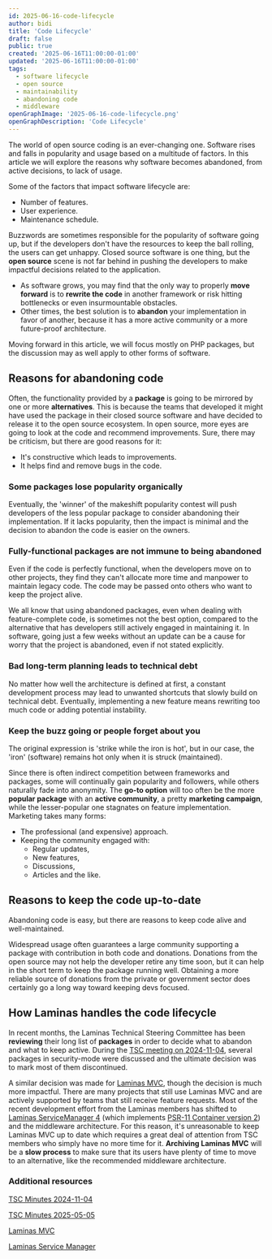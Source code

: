 ```yaml
---
id: 2025-06-16-code-lifecycle
author: bidi
title: 'Code Lifecycle'
draft: false
public: true
created: '2025-06-16T11:00:00-01:00'
updated: '2025-06-16T11:00:00-01:00'
tags:
  - software lifecycle
  - open source
  - maintainability
  - abandoning code
  - middleware
openGraphImage: '2025-06-16-code-lifecycle.png'
openGraphDescription: 'Code Lifecycle'
---
```


The world of open source coding is an ever-changing one.
Software rises and falls in popularity and usage based on a multitude of factors.
In this article we will explore the reasons why software becomes abandoned, from active decisions, to lack of usage.

<!--- EXTENDED -->

Some of the factors that impact software lifecycle are:

- Number of features.
- User experience.
- Maintenance schedule.

Buzzwords are sometimes responsible for the popularity of software going up, but if the developers don't have the resources to keep the ball rolling, the users can get unhappy.
Closed source software is one thing, but the **open source** scene is not far behind in pushing the developers to make impactful decisions related to the application.

- As software grows, you may find that the only way to properly **move forward** is to **rewrite the code** in another framework or risk hitting bottlenecks or even insurmountable obstacles.
- Other times, the best solution is to **abandon** your implementation in favor of another, because it has a more active community or a more future-proof architecture.

Moving forward in this article, we will focus mostly on PHP packages, but the discussion may as well apply to other forms of software.

## Reasons for abandoning code

Often, the functionality provided by a **package** is going to be mirrored by one or more **alternatives**.
This is because the teams that developed it might have used the package in their closed source software and have decided to release it to the open source ecosystem.
In open source, more eyes are going to look at the code and recommend improvements.
Sure, there may be criticism, but there are good reasons for it:

- It's constructive which leads to improvements.
- It helps find and remove bugs in the code.

### Some packages lose popularity organically

Eventually, the 'winner' of the makeshift popularity contest will push developers of the less popular package to consider abandoning their implementation.
If it lacks popularity, then the impact is minimal and the decision to abandon the code is easier on the owners.

### Fully-functional packages are not immune to being abandoned

Even if the code is perfectly functional, when the developers move on to other projects, they find they can't allocate more time and manpower to maintain legacy code.
The code may be passed onto others who want to keep the project alive.

We all know that using abandoned packages, even when dealing with feature-complete code, is sometimes not the best option, compared to the alternative that has developers still actively engaged in maintaining it.
In software, going just a few weeks without an update can be a cause for worry that the project is abandoned, even if not stated explicitly.

### Bad long-term planning leads to technical debt

No matter how well the architecture is defined at first, a constant development process may lead to unwanted shortcuts that slowly build on technical debt.
Eventually, implementing a new feature means rewriting too much code or adding potential instability.

### Keep the buzz going or people forget about you

The original expression is 'strike while the iron is hot', but in our case, the 'iron' (software) remains hot only when it is struck (maintained).

Since there is often indirect competition between frameworks and packages, some will continually gain popularity and followers, while others naturally fade into anonymity.
The **go-to option** will too often be the more **popular package** with an **active community**, a pretty **marketing campaign**, while the lesser-popular one stagnates on feature implementation.
Marketing takes many forms:

- The professional (and expensive) approach.
- Keeping the community engaged with:
    - Regular updates,
    - New features,
    - Discussions,
    - Articles and the like.

## Reasons to keep the code up-to-date

Abandoning code is easy, but there are reasons to keep code alive and well-maintained.

Widespread usage often guarantees a large community supporting a package with contribution in both code and donations.
Donations from the open source may not help the developer retire any time soon, but it can help in the short term to keep the package running well.
Obtaining a more reliable source of donations from the private or government sector does certainly go a long way toward keeping devs focused.

## How Laminas handles the code lifecycle

In recent months, the Laminas Technical Steering Committee has been **reviewing** their long list of **packages** in order to decide what to abandon and what to keep active.
During the [TSC meeting on 2024-11-04](https://github.com/laminas/technical-steering-committee/blob/main/meetings/minutes/2024-11-04-TSC-Minutes.md), several packages in security-mode were discussed and the ultimate decision was to mark most of them discontinued.

A similar decision was made for [Laminas MVC](https://github.com/laminas/laminas-mvc), though the decision is much more impactful.
There are many projects that still use Laminas MVC and are actively supported by teams that still receive feature requests.
Most of the recent development effort from the Laminas members has shifted to [Laminas ServiceManager 4](https://github.com/laminas/laminas-servicemanager) (which implements [PSR-11 Container version 2](https://github.com/php-fig/container)) and the middleware architecture.
For this reason, it's unreasonable to keep Laminas MVC up to date which requires a great deal of attention from TSC members who simply have no more time for it.
**Archiving Laminas MVC** will be a **slow process** to make sure that its users have plenty of time to move to an alternative, like the recommended middleware architecture.

### Additional resources

[TSC Minutes 2024-11-04](https://github.com/laminas/technical-steering-committee/blob/main/meetings/minutes/2024-11-04-TSC-Minutes.md)

[TSC Minutes 2025-05-05](https://github.com/laminas/technical-steering-committee/blob/main/meetings/minutes/2025-05-05-TSC-Minutes.md)

[Laminas MVC](https://github.com/laminas/laminas-mvc)

[Laminas Service Manager](https://github.com/laminas/laminas-servicemanager)
